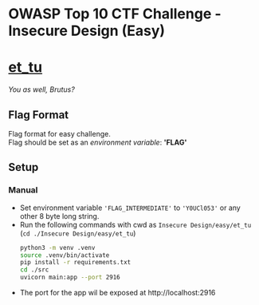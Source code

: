 # OWASP Top 10 CTF Challenge - Insecure Design (Easy)

# [et_tu](./et_tu)
_You as well, Brutus?_

## Flag Format
Flag format for easy challenge.  
Flag should be set as an _environment variable_: __'FLAG'__

## Setup

### Manual

- Set environment variable `'FLAG_INTERMEDIATE'` to `'Y0UCl053'` or any other 8 byte long string.
- Run the following commands with cwd as `Insecure Design/easy/et_tu` (`cd ./Insecure Design/easy/et_tu`)
    ```bash
    python3 -m venv .venv
    source .venv/bin/activate
    pip install -r requirements.txt
    cd ./src
    uvicorn main:app --port 2916 
    ```
- The port for the app wil be exposed at http://localhost:2916

